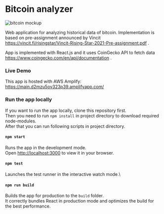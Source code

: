 # Bitcoin analyzer

![bitcoin mockup](https://github.com/hennatee/hennatee.github.io/blob/main/media/bitcoin-mockup.pn?raw=true)

Web application for analyzing historical data of bitcoin. Implementation is based on
pre-assignment announced by Vincit https://vincit.fi/risingstar/Vincit-Rising-Star-2021-Pre-assignment.pdf .

App is implemented with React.js and it uses CoinGecko API to fetch data https://www.coingecko.com/en/api/documentation .

### Live Demo

This app is hosted with AWS Amplify: https://main.d2mzu5ov323p39.amplifyapp.com/

### Run the app locally

If you want to run the app locally, clone this repository first.\
Then you need to run `npm install` in project directory to download required node-modules.\
After that you can run following scripts in project directory.

#### `npm start`

Runs the app in the development mode.\
Open [http://localhost:3000](http://localhost:3000) to view it in your browser.

#### `npm test`

Launches the test runner in the interactive watch mode.\

#### `npm run build`

Builds the app for production to the `build` folder.\
It correctly bundles React in production mode and optimizes the build for the best performance.





